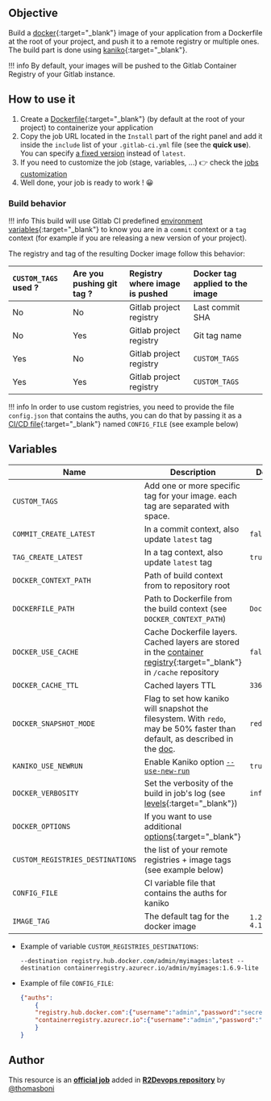 ## Objective

Build a [docker](https://www.docker.com/){:target="_blank"} image of your application
from a Dockerfile at the root of your project, and push it to a remote registry or multiple ones. The build part is done using
[kaniko](https://github.com/GoogleContainerTools/kaniko){:target="_blank"}.

!!! info
    By default, your images will be pushed to the Gitlab Container
    Registry of your Gitlab instance.

## How to use it

1. Create a
   [Dockerfile](https://docs.docker.com/get-started/part2/#sample-dockerfile){:target="_blank"} (by default at the root of your project)
   to containerize your application
1. Copy the job URL located in the `Install` part of the right panel and add it inside the `include` list of your `.gitlab-ci.yml` file (see the **quick use**). You can specify [a fixed version](https://docs.r2devops.io/get-started/use-templates/#versioning) instead of `latest`.
4. If you need to customize the job (stage, variables, ...) 👉 check the [jobs
   customization](https://docs.r2devops.io/get-started/use-templates/#job-templates-customization)
5. Well done, your job is ready to work ! 😀

### Build behavior

!!! info
    This build will use Gitlab CI predefined [environment variables](https://docs.gitlab.com/ee/ci/variables/predefined_variables.html){:target="_blank"}
    to know you are in a `commit` context or a `tag` context
    (for example if you are releasing a new version of your project).

The registry and tag of the resulting Docker image follow this behavior:

| `CUSTOM_TAGS` used ? | Are you pushing git tag ? | Registry where image is pushed | Docker tag applied to the image |
|:--------------------|:--------------------------|:-------------------------------|:--------------------------------|
| No                  | No                        | Gitlab project registry        | Last commit SHA                 |
| No                  | Yes                       | Gitlab project registry        | Git tag name                    |
| Yes                 | No                        | Gitlab project registry        | `CUSTOM_TAGS`                    |
| Yes                 | Yes                       | Gitlab project registry        | `CUSTOM_TAGS`                    |

!!! info
    In order to use custom registries, you need to provide the file `config.json` that contains the auths, you can do that by passing it as a [CI/CD file](https://docs.gitlab.com/ee/ci/variables/#cicd-variable-types){:target="_blank"} named `CONFIG_FILE` (see example below)

## Variables

| Name | Description | Default |
| ---- | ----------- | ------- |
| `CUSTOM_TAGS` <img width=100/> | Add one or more specific tag for your image. each tag are separated with space. <img width=175/>| ` ` <img width=100/>|
| `COMMIT_CREATE_LATEST` | In a commit context, also update `latest` tag | `false` |
| `TAG_CREATE_LATEST` | In a tag context, also update `latest` tag | `true` |
| `DOCKER_CONTEXT_PATH` | Path of build context from to repository root | ` ` |
| `DOCKERFILE_PATH` | Path to Dockerfile from the build context (see `DOCKER_CONTEXT_PATH`) | `Dockerfile` |
| `DOCKER_USE_CACHE` | Cache Dockerfile layers. Cached layers are stored in the [container registry](https://docs.gitlab.com/ee/user/packages/container_registry/){:target="_blank"} in `/cache` repository| `false` |
| `DOCKER_CACHE_TTL` | Cached layers TTL | `336h` |
| `DOCKER_SNAPSHOT_MODE` |  Flag to set how kaniko will snapshot the filesystem. With `redo`, may be 50% faster than default, as described in the [doc](https://github.com/GoogleContainerTools/kaniko#--snapshotmode).  | `redo` |
| `KANIKO_USE_NEWRUN` | Enable Kaniko option [`--use-new-run`](https://github.com/GoogleContainerTools/kaniko#--use-new-run) | `true` |
| `DOCKER_VERBOSITY`| Set the verbosity of the build in job's log (see [levels](https://github.com/GoogleContainerTools/kaniko#--verbosity){:target="_blank"}) | `info` |
| `DOCKER_OPTIONS` | If you want to use additional [options](https://github.com/GoogleContainerTools/kaniko#additional-flags){:target="_blank"} | ` ` |
| `CUSTOM_REGISTRIES_DESTINATIONS` | the list of your remote registries + image tags (see example below) | ` ` |
| `CONFIG_FILE` | CI variable file that contains the auths for kaniko | ` ` |
| `IMAGE_TAG` | The default tag for the docker image | `1.21.1-4.1.3` |

* Example of variable `CUSTOM_REGISTRIES_DESTINATIONS`:
    ```
    --destination registry.hub.docker.com/admin/myimages:latest --destination containerregistry.azurecr.io/admin/myimages:1.6.9-lite
    ```


* Example of file `CONFIG_FILE`:
    ```json
    {"auths":
        {
        "registry.hub.docker.com":{"username":"admin","password":"secret"},
        "containerregistry.azurecr.io":{"username":"admin","password":"password"}
        }
    }
    ```




## Author
This resource is an **[official job](https://docs.r2devops.io/get-started/faq/#use-a-template)** added in [**R2Devops repository**](https://gitlab.com/r2devops/hub) by [@thomasboni](https://gitlab.com/thomasboni)